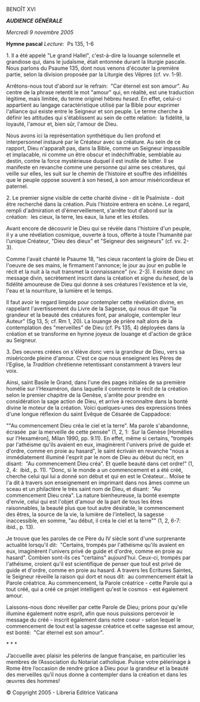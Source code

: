 BENOÎT XVI

***AUDIENCE GÉNÉRALE***

*Mercredi 9 novembre 2005*

**Hymne pascal** *Lecture*:  Ps 135, 1-6

1. Il a été appelé "Le grand Hallel", c'est-à-dire la louange solennelle et grandiose qui, dans le judaïsme, était entonnée durant la liturgie pascale. Nous parlons du Psaume 135, dont nous venons d'écouter la première partie, selon la division proposée par la Liturgie des Vêpres (cf. vv. 1-9).

Arrêtons-nous tout d'abord sur le refrain:  "Car éternel est son amour". Au centre de la phrase retentit le mot "amour" qui, en réalité, est une traduction légitime, mais limitée, du terme originel hébreu *hesed*. En effet, celui-ci appartient au langage caractéristique utilisé par la Bible pour exprimer l'alliance qui existe entre le Seigneur et son peuple. Le terme cherche à définir les attitudes qui s'établissent au sein de cette relation:  la fidélité, la loyauté, l'amour et, bien sûr, l'amour de Dieu.

Nous avons ici la représentation synthétique du lien profond et interpersonnel instauré par le Créateur avec sa créature. Au sein de ce rapport, Dieu n'apparaît pas, dans la Bible, comme un Seigneur impassible et implacable, ni comme un être obscur et indéchiffrable, semblable au destin, contre la force mystérieuse duquel il est inutile de lutter. Il se manifeste en revanche comme une personne qui aime ses créatures, qui veille sur elles, les suit sur le chemin de l'histoire et souffre des infidélités que le peuple oppose souvent à son hesed, à son amour miséricordieux et paternel.

2. Le premier signe visible de cette charité divine - dit le Psalmiste - doit être recherché dans la création. Puis l'histoire entrera en scène. Le regard, rempli d'admiration et d'émerveillement, s'arrête tout d'abord sur la création:  les cieux, la terre, les eaux, la lune et les étoiles.

Avant encore de découvrir le Dieu qui se révèle dans l'histoire d'un peuple, il y a une révélation cosmique, ouverte à tous, offerte à toute l'humanité par l'unique Créateur, "Dieu des dieux" et "Seigneur des seigneurs" (cf. vv. 2-3).

Comme l'avait chanté le Psaume 18, "les cieux racontent la gloire de Dieu et l'oeuvre de ses mains, le firmament l'annonce; le jour au jour en publie le récit et la nuit à la nuit transmet la connaissance" (vv. 2-3). Il existe donc un message divin, secrètement inscrit dans la création et signe du *hesed*, de la fidélité amoureuse de Dieu qui donne à ses créatures l'existence et la vie, l'eau et la nourriture, la lumière et le temps.

Il faut avoir le regard limpide pour contempler cette révélation divine, en rappelant l'avertissement du Livre de la Sagesse, qui nous dit que "la grandeur et la beauté des créatures font, par analogie, contempler leur Auteur" (Sg 13, 5; cf. Rm 1, 20). La louange de prière naît alors de la contemplation des "merveilles" de Dieu (cf. Ps 135, 4) déployées dans la création et se transforme en hymne joyeux de louange et d'action de grâce au Seigneur.

3. Des oeuvres créées on s'élève donc vers la grandeur de Dieu, vers sa miséricorde pleine d'amour. C'est ce que nous enseignent les Pères de l'Eglise, la *Tradition* chrétienne retentissant constamment à travers leur voix.

Ainsi, saint Basile le Grand, dans l'une des pages initiales de sa première homélie sur l'Hexaméron, dans laquelle il commente le récit de la création selon le premier chapitre de la Genèse, s'arrête pour prendre en considération la sage action de Dieu, et arrive à reconnaître dans la bonté divine le moteur de la création. Voici quelques-unes des expressions tirées d'une longue réflexion du saint Evêque de Césarée de Cappadoce:

""Au commencement Dieu créa le ciel et la terre". Ma parole s'abandonne,  écrasée  par la merveille de cette pensée" (1, 2, 1:  Sur la Genèse \[Homélies sur l'Hexaméron\], Milan 1990, pp. 9.11). En effet, même si certains, "trompés par l'athéisme qu'ils avaient en eux, imaginèrent l'univers privé de guide et d'ordre, comme en proie au hasard", le saint écrivain en revanche "nous a immédiatement illuminé l'esprit par le nom de Dieu au début du récit, en disant:  "Au commencement Dieu créa". Et quelle beauté dans cet ordre!" (1, 2, 4:  ibid., p. 11). "Donc, si le monde a un commencement et a été créé, cherche celui qui lui a donné son début et qui en est le Créateur... Moïse te l'a dit à travers son enseignement en imprimant dans nos âmes comme un sceau et un philactère le très saint nom de Dieu, et disant:  "Au commencement Dieu créa". La nature bienheureuse, la bonté exempte d'envie, celui qui est l'objet d'amour de la part de tous les êtres raisonnables, la beauté plus que tout autre désirable, le commencement des êtres, la source de la vie, la lumière de l'intellect, la sagesse inaccessible, en somme, "au début, il créa le ciel et la terre"" (1, 2, 6-7:  ibid., p. 13).

Je trouve que les paroles de ce Père du IV siècle sont d'une surprenante actualité lorsqu'il dit:  "Certains, trompés par l'athéisme qu'ils avaient en eux, imaginèrent l'univers privé de guide et d'ordre, comme en proie au hasard". Combien sont-ils ces "certains" aujourd'hui. Ceux-ci, trompés par l'athéisme, croient qu'il est scientifique de penser que tout est privé de guide et d'ordre, comme en proie au hasard. A travers les Ecritures Saintes, le Seigneur réveille la raison qui dort et nous dit:  au commencement était la Parole créatrice. Au commencement, la Parole créatrice - cette Parole qui a tout créé, qui a créé ce projet intelligent qu'est le cosmos - est également amour.

Laissons-nous donc réveiller par cette Parole de Dieu; prions pour qu'elle illumine également notre esprit, afin que nous puissions percevoir le message du créé - inscrit également dans notre coeur - selon lequel le commencement de tout est la sagesse créatrice et cette sagesse est amour, est bonté:  "Car éternel est son amour".

\* \* \*

J’accueille avec plaisir les pèlerins de langue française, en particulier les membres de l’Association du Notariat catholique. Puisse votre pèlerinage à Rome être l’occasion de rendre grâce à Dieu pour la grandeur et la beauté des merveilles qu’il nous donne à contempler dans la création et dans les œuvres des hommes!

© Copyright 2005 - Libreria Editrice Vaticana